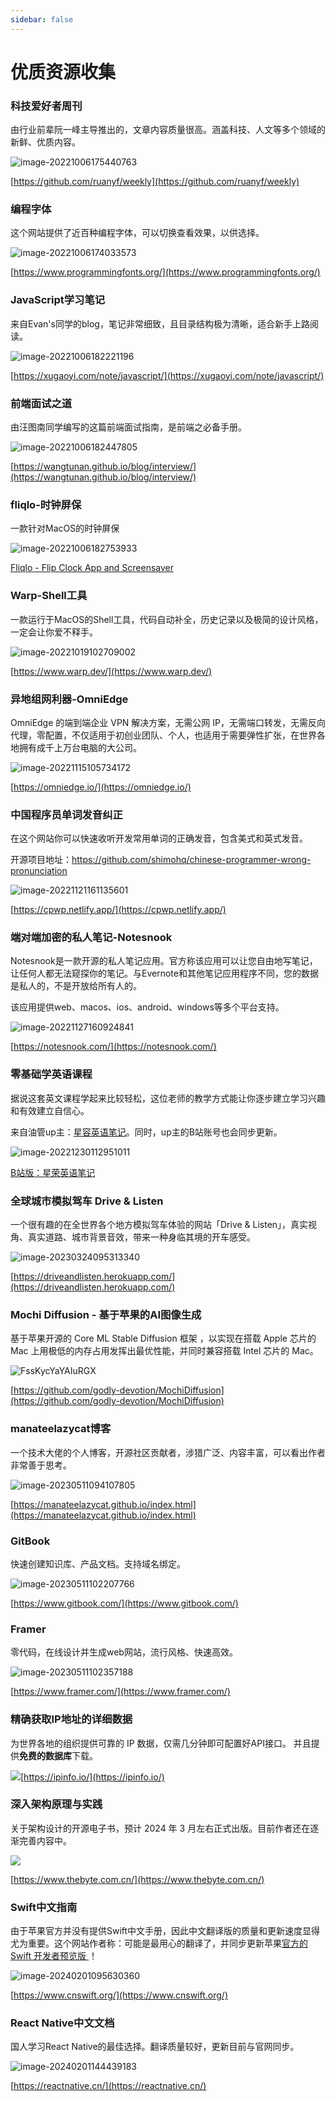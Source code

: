 ```yaml
---
sidebar: false
---
```

# 优质资源收集



### 科技爱好者周刊

由行业前辈阮一峰主导推出的，文章内容质量很高。涵盖科技、人文等多个领域的新鲜、优质内容。

![image-20221006175440763](./assets/image-20221006175440763.png)

[https://github.com/ruanyf/weekly](https://github.com/ruanyf/weekly)



### 编程字体

这个网站提供了近百种编程字体，可以切换查看效果，以供选择。

![image-20221006174033573](./assets/image-20221006174033573.png)

[https://www.programmingfonts.org/](https://www.programmingfonts.org/)



### JavaScript学习笔记

来自Evan's同学的blog，笔记非常细致，且目录结构极为清晰，适合新手上路阅读。

![image-20221006182221196](./assets/image-20221006182221196.png)

[https://xugaoyi.com/note/javascript/](https://xugaoyi.com/note/javascript/)



### 前端面试之道

由汪图南同学编写的这篇前端面试指南，是前端之必备手册。

![image-20221006182447805](./assets/image-20221006182447805.png)

[https://wangtunan.github.io/blog/interview/](https://wangtunan.github.io/blog/interview/)



### fliqlo-时钟屏保

一款针对MacOS的时钟屏保

![image-20221006182753933](./assets/image-20221006182753933.png)

[Fliqlo - Flip Clock App and Screensaver](https://fliqlo.com/)



### Warp-Shell工具

一款运行于MacOS的Shell工具，代码自动补全，历史记录以及极简的设计风格，一定会让你爱不释手。

![image-20221019102709002](./assets/image-20221019102709002.png)

[https://www.warp.dev/](https://www.warp.dev/)



### 异地组网利器-OmniEdge

OmniEdge 的端到端企业 VPN 解决方案，无需公网 IP，无需端口转发，无需反向代理，零配置，不仅适用于初创业团队、个人，也适用于需要弹性扩张，在世界各地拥有成千上万台电脑的大公司。

![image-20221115105734172](./assets/image-20221115105734172.png)

[https://omniedge.io/](https://omniedge.io/)



### 中国程序员单词发音纠正

在这个网站你可以快速收听开发常用单词的正确发音，包含美式和英式发音。

开源项目地址：https://github.com/shimohq/chinese-programmer-wrong-pronunciation

![image-20221121161135601](./assets/image-20221121161135601.png)

[https://cpwp.netlify.app/](https://cpwp.netlify.app/)



### 端对端加密的私人笔记-Notesnook

Notesnook是一款开源的私人笔记应用。官方称该应用可以让您自由地写笔记，让任何人都无法窥探你的笔记。与Evernote和其他笔记应用程序不同，您的数据是私人的，不是开放给所有人的。

该应用提供web、macos、ios、android、windows等多个平台支持。

![image-20221127160924841](./assets/image-20221127160924841.png)

[https://notesnook.com/](https://notesnook.com/)



### 零基础学英语课程

据说这套英文课程学起来比较轻松，这位老师的教学方式能让你逐步建立学习兴趣和有效建立自信心。

来自油管up主：[星容英语笔记](https://www.youtube.com/@xingrong-english)。同时，up主的B站账号也会同步更新。

![image-20221230112951011](./assets/image-20221230112951011.png)

[B站版：星荣英语笔记](https://space.bilibili.com/160507280/channel/collectiondetail?sid=48449&ctype=0)



### 全球城市模拟驾车 Drive & Listen

一个很有趣的在全世界各个地方模拟驾车体验的网站「Drive & Listen」，真实视角、真实道路、城市背景音效，带来一种身临其境的开车感受。

![image-20230324095313340](./assets/image-20230324095313340.png)

[https://driveandlisten.herokuapp.com/](https://driveandlisten.herokuapp.com/)



### Mochi Diffusion - 基于苹果的AI图像生成

基于苹果开源的 Core ML Stable Diffusion 框架 ，以实现在搭载 Apple 芯片的 Mac 上用极低的内存占用发挥出最优性能，并同时兼容搭载 Intel 芯片的 Mac。

![FssKycYaYAIuRGX](./assets/FssKycYaYAIuRGX.jpeg)

[https://github.com/godly-devotion/MochiDiffusion](https://github.com/godly-devotion/MochiDiffusion)



### manateelazycat博客

一个技术大佬的个人博客，开源社区贡献者，涉猎广泛、内容丰富，可以看出作者非常善于思考。

![image-20230511094107805](./assets/image-20230511094107805.png)

[https://manateelazycat.github.io/index.html](https://manateelazycat.github.io/index.html)



### GitBook

快速创建知识库、产品文档。支持域名绑定。

![image-20230511102207766](./assets/image-20230511102207766.png)

[https://www.gitbook.com/](https://www.gitbook.com/)



### Framer

零代码，在线设计并生成web网站，流行风格、快速高效。

![image-20230511102357188](./assets/image-20230511102357188.png)

[https://www.framer.com/](https://www.framer.com/)




### 精确获取IP地址的详细数据

为世界各地的组织提供可靠的 IP 数据，仅需几分钟即可配置好API接口。
并且提供**免费的数据库**下载。

![](assets/Xnip2023-11-09_12-17-51.png)[https://ipinfo.io/](https://ipinfo.io/)


### 深入架构原理与实践

关于架构设计的开源电子书，预计 2024 年 3 月左右正式出版。目前作者还在逐渐完善内容中。

![](assets/Xnip2023-11-09_12-17-18.png)

[https://www.thebyte.com.cn/](https://www.thebyte.com.cn/)



### Swift中文指南

由于苹果官方并没有提供Swift中文手册，因此中文翻译版的质量和更新速度显得尤为重要。这个网站作者称：可能是最用心的翻译了，并同步更新苹果[官方的 Swift 开发者预览版 ](https://developer.apple.com/library/prerelease/content/documentation/Swift/Conceptual/Swift_Programming_Language/index.html#//apple_ref/doc/uid/TP40014097-CH3-ID0)！

![image-20240201095630360](./assets/image-20240201095630360.png)

[https://www.cnswift.org/](https://www.cnswift.org/)



### React Native中文文档

国人学习React Native的最佳选择。翻译质量较好，更新目前与官网同步。

![image-20240201144439183](./assets/image-20240201144439183.png)

[https://reactnative.cn/](https://reactnative.cn/)